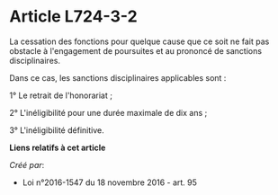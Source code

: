 # Article L724-3-2

La cessation des fonctions pour quelque cause que ce soit ne fait pas obstacle à l'engagement de poursuites et au prononcé de
sanctions disciplinaires.

Dans ce cas, les sanctions disciplinaires applicables sont :

1° Le retrait de l'honorariat ;

2° L'inéligibilité pour une durée maximale de dix ans ;

3° L'inéligibilité définitive.

**Liens relatifs à cet article**

_Créé par_:

  - Loi n°2016-1547 du 18 novembre 2016 - art. 95
